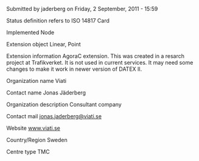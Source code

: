 Submitted by jaderberg on Friday, 2 September, 2011 - 15:59

Status definition refers to ISO 14817
Card

Implemented Node

Extension object
Linear, Point

Extension information
AgoraC extension. This was created in a resarch project at Trafikverket. It is not used in current services. It may need some changes to make it work in newer version of DATEX II.

Organization name
Viati

Contact name
Jonas Jäderberg

Organization description
Consultant company

Contact mail
jonas.jaderberg@viati.se

Website
www.viati.se

Country/Region
Sweden

Centre type
TMC
